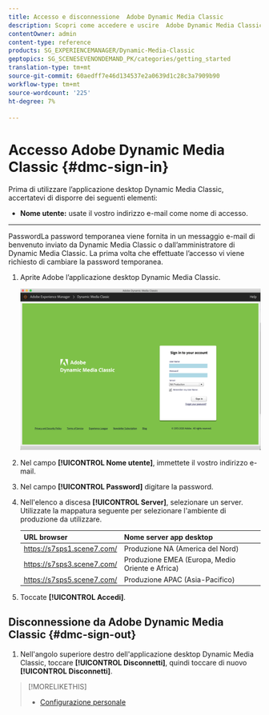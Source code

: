 ```yaml
---
title: Accesso e disconnessione  Adobe Dynamic Media Classic
description: Scopri come accedere e uscire  Adobe Dynamic Media Classic e connettersi a un server dell'ambiente di produzione in Nord America (NA) oppure in Europa, Medio Oriente, Africa (EMEA) o Asia-Pacifico (APAC).
contentOwner: admin
content-type: reference
products: SG_EXPERIENCEMANAGER/Dynamic-Media-Classic
geptopics: SG_SCENESEVENONDEMAND_PK/categories/getting_started
translation-type: tm+mt
source-git-commit: 60aedff7e46d134537e2a0639d1c28c3a7909b90
workflow-type: tm+mt
source-wordcount: '225'
ht-degree: 7%

---
```



<!-- UPDATE THIS TOPIC AFTER DECEMBER 31, 2020!!!!! -->

# Accesso  Adobe Dynamic Media Classic {#dmc-sign-in}

Prima di utilizzare l’applicazione desktop Dynamic Media Classic, accertatevi di disporre dei seguenti elementi:

* **Nome utente:**
usate il vostro indirizzo e-mail come nome di accesso.

* ****
PasswordLa password temporanea viene fornita in un messaggio e-mail di benvenuto inviato da Dynamic Media Classic o dall’amministratore di Dynamic Media Classic. La prima volta che effettuate l’accesso vi viene richiesto di cambiare la password temporanea.

1. Aprite  Adobe l’applicazione desktop Dynamic Media Classic.

   ![Accesso Dynamic Media Classic](/help/assets/dmclassic-login1.png)

1. Nel campo **[!UICONTROL Nome utente]**, immettete il vostro indirizzo e-mail.
1. Nel campo **[!UICONTROL Password]** digitare la password.
1. Nell&#39;elenco a discesa **[!UICONTROL Server]**, selezionare un server.
Utilizzate la mappatura seguente per selezionare l&#39;ambiente di produzione da utilizzare.

   | URL browser | Nome server app desktop |
   |---|---|
   | https://s7sps1.scene7.com/ | Produzione NA (America del Nord) |
   | https://s7sps3.scene7.com/ | Produzione EMEA (Europa, Medio Oriente e Africa) |
   | https://s7sps5.scene7.com/ | Produzione APAC (Asia-Pacifico) |

1. Toccate **[!UICONTROL Accedi]**.

## Disconnessione da  Adobe Dynamic Media Classic {#dmc-sign-out}

1. Nell&#39;angolo superiore destro dell&#39;applicazione desktop Dynamic Media Classic, toccare **[!UICONTROL Disconnetti]**, quindi toccare di nuovo **[!UICONTROL Disconnetti]**.

>[!MORELIKETHIS]
>
>* [Configurazione personale](personal-setup.md#personal_setup)


